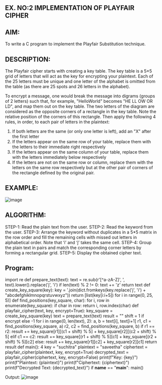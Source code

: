 ## EX. NO:2 IMPLEMENTATION OF PLAYFAIR CIPHER

 

## AIM:
 

 

To write a C program to implement the Playfair Substitution technique.

## DESCRIPTION:

The Playfair cipher starts with creating a key table. The key table is a 5×5 grid of letters that will act as the key for encrypting your plaintext. Each of the 25 letters must be unique and one letter of the alphabet is omitted from the table (as there are 25 spots and 26 letters in the alphabet).

To encrypt a message, one would break the message into digrams (groups of 2 letters) such that, for example, "HelloWorld" becomes "HE LL OW OR LD", and map them out on the key table. The two letters of the diagram are considered as the opposite corners of a rectangle in the key table. Note the relative position of the corners of this rectangle. Then apply the following 4 rules, in order, to each pair of letters in the plaintext:
1.	If both letters are the same (or only one letter is left), add an "X" after the first letter
2.	If the letters appear on the same row of your table, replace them with the letters to their immediate right respectively
3.	If the letters appear on the same column of your table, replace them with the letters immediately below respectively
4.	If the letters are not on the same row or column, replace them with the letters on the same row respectively but at the other pair of corners of the rectangle defined by the original pair.
## EXAMPLE:
![image](https://github.com/Hemamanigandan/EX-NO-2-/assets/149653568/e6858d4f-b122-42ba-acdb-db18ec2e9675)

 

## ALGORITHM:

STEP-1: Read the plain text from the user.
STEP-2: Read the keyword from the user.
STEP-3: Arrange the keyword without duplicates in a 5*5 matrix in the row order and fill the remaining cells with missed out letters in alphabetical order. Note that ‘i’ and ‘j’ takes the same cell.
STEP-4: Group the plain text in pairs and match the corresponding corner letters by forming a rectangular grid.
STEP-5: Display the obtained cipher text.




## Program:
import re 
def prepare_text(text): 
text = re.sub(r'[^a-zA-Z]', ', text).lower().replace('j', 'i') 
if len(text) % 2 != 0: 
text += 'z' 
return text 
def create_key_square(key): 
key = '.join(dict.fromkeys(key.replace('j', 'i') + "abcdefghiklmnopqrstuvwxyz")) 
return [list(key[i:i+5]) for i in range(0, 25, 5)] 
def find_positions(key_square, char): 
for i, row in enumerate(key_square): 
if char in row: 
return i, row.index(char) 
def playfair_cipher(text, key, encrypt=True): 
key_square = create_key_square(key) 
text = prepare_text(text) 
result = "" 
shift = 1 if encrypt else -1 
for i in range(0, len(text), 2): 
a, b = text[i], text[i+1] 
r1, c1 = find_positions(key_square, a) 
r2, c2 = find_positions(key_square, b) 
if r1 == r2: 
result += key_square[r1][(c1 + shift) % 5] + key_square[r2][(c2 + shift) % 5] 
elif c1 == c2: 
result += key_square[(r1 + shift) % 5][c1] + key_square[(r2 + shift) % 5][c2] 
else: 
result += key_square[r1][c2] + key_square[r2][c1] 
return result 
def main(): 
4 
key = "suchitra"
plaintext = "saveetha" 
ciphertext = playfair_cipher(plaintext, key, encrypt=True) 
decrypted_text = playfair_cipher(ciphertext, key, encrypt=False) 
print(f"Key: {key}") 
print(f"Plaintext: {plaintext}") 
print(f"Ciphertext: {ciphertext}") 
print(f"Decrypted Text: {decrypted_text}") 
if __name__ == "__main__": 
main()




Output:
![image](https://github.com/user-attachments/assets/086d1337-13e1-478f-8a3a-67e8c03d3964)
